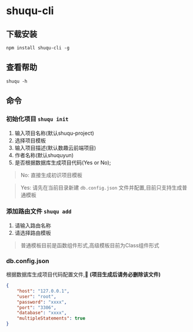 # shuqu-cli

## 下载安装

```ssh
npm install shuqu-cli -g
```

## 查看帮助

```ssh
shuqu -h
```

## 命令

### 初始化项目 `shuqu init`

1. 输入项目名称(默认shuqu-project)
2. 选择项目模板
3. 输入项目描述(默认数趣云前端项目)
4. 作者名称(默认shuquyun)
5. 是否根据数据库生成项目代码(Yes or No); 

> No: 直接生成初识项目模板

> Yes: 请先在当前目录新建 `db.config.json` 文件并配置,目前只支持生成普通模板


### 添加路由文件 `shuqu add`
    
1. 请输入路由名称
2. 请选择路由模板

> 普通模板目前是函数组件形式,高级模板目前为Class组件形式


### db.config.json 

根据数据库生成项目代码配置文件, **(项目生成后请务必删除该文件)**

```json
{
    "host": "127.0.0.1",
    "user": "root",
    "password": "xxxx",
    "port": "3306",
    "database": "xxxx",
    "multipleStatements": true
}
```
